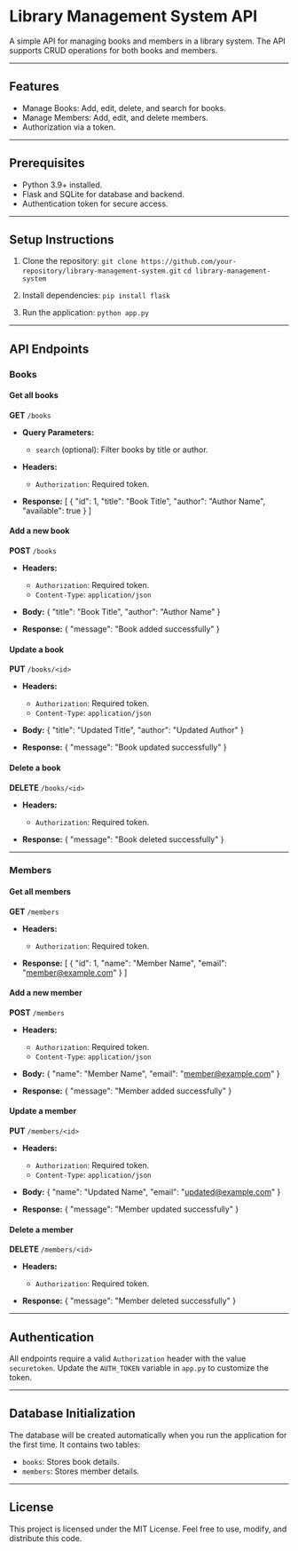 # Library Management System API

A simple API for managing books and members in a library system. The API supports CRUD operations for both books and members.

---

## Features

- Manage Books: Add, edit, delete, and search for books.
- Manage Members: Add, edit, and delete members.
- Authorization via a token.

---

## Prerequisites

- Python 3.9+ installed.
- Flask and SQLite for database and backend.
- Authentication token for secure access.

---

## Setup Instructions

1. Clone the repository:
   `git clone https://github.com/your-repository/library-management-system.git`
   `cd library-management-system`

2. Install dependencies:
   `pip install flask`

3. Run the application:
   `python app.py`

---

## API Endpoints

### Books

#### Get all books

**GET** `/books`

- **Query Parameters:**
  - `search` (optional): Filter books by title or author.
- **Headers:**

  - `Authorization`: Required token.

- **Response:**
  [
  {
  "id": 1,
  "title": "Book Title",
  "author": "Author Name",
  "available": true
  }
  ]

#### Add a new book

**POST** `/books`

- **Headers:**

  - `Authorization`: Required token.
  - `Content-Type`: `application/json`

- **Body:**
  {
  "title": "Book Title",
  "author": "Author Name"
  }

- **Response:**
  {
  "message": "Book added successfully"
  }

#### Update a book

**PUT** `/books/<id>`

- **Headers:**

  - `Authorization`: Required token.
  - `Content-Type`: `application/json`

- **Body:**
  {
  "title": "Updated Title",
  "author": "Updated Author"
  }

- **Response:**
  {
  "message": "Book updated successfully"
  }

#### Delete a book

**DELETE** `/books/<id>`

- **Headers:**

  - `Authorization`: Required token.

- **Response:**
  {
  "message": "Book deleted successfully"
  }

---

### Members

#### Get all members

**GET** `/members`

- **Headers:**

  - `Authorization`: Required token.

- **Response:**
  [
  {
  "id": 1,
  "name": "Member Name",
  "email": "member@example.com"
  }
  ]

#### Add a new member

**POST** `/members`

- **Headers:**

  - `Authorization`: Required token.
  - `Content-Type`: `application/json`

- **Body:**
  {
  "name": "Member Name",
  "email": "member@example.com"
  }

- **Response:**
  {
  "message": "Member added successfully"
  }

#### Update a member

**PUT** `/members/<id>`

- **Headers:**

  - `Authorization`: Required token.
  - `Content-Type`: `application/json`

- **Body:**
  {
  "name": "Updated Name",
  "email": "updated@example.com"
  }

- **Response:**
  {
  "message": "Member updated successfully"
  }

#### Delete a member

**DELETE** `/members/<id>`

- **Headers:**

  - `Authorization`: Required token.

- **Response:**
  {
  "message": "Member deleted successfully"
  }

---

## Authentication

All endpoints require a valid `Authorization` header with the value `securetoken`. Update the `AUTH_TOKEN` variable in `app.py` to customize the token.

---

## Database Initialization

The database will be created automatically when you run the application for the first time. It contains two tables:

- `books`: Stores book details.
- `members`: Stores member details.

---

## License

This project is licensed under the MIT License. Feel free to use, modify, and distribute this code.
